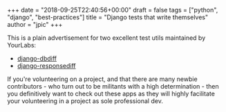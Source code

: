 +++
date = "2018-09-25T22:40:56+00:00"
draft = false
tags = ["python", "django", "best-practices"]
title = "Django tests that write themselves"
author = "jpic"
+++

This is a plain advertisement for two excellent test utils maintained by YourLabs:

- [django-dbdiff](https://github.com/yourlabs/django-dbdiff)
- [django-responsediff](https://github.com/yourlabs/django-responsediff)

If you're volunteering on a project, and that there are many newbie contributors - who turn out to be militants with a high determination - then you definitively want to check out these apps as they will highly facilitate your volunteering in a project as sole professional dev.
